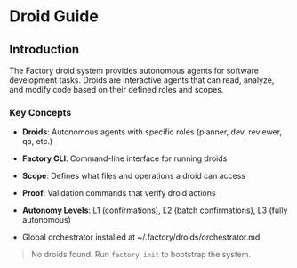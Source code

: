 # Droid Guide

## Introduction

The Factory droid system provides autonomous agents for software development tasks. Droids are interactive agents that can read, analyze, and modify code based on their defined roles and scopes.

### Key Concepts
- **Droids**: Autonomous agents with specific roles (planner, dev, reviewer, qa, etc.)
- **Factory CLI**: Command-line interface for running droids
- **Scope**: Defines what files and operations a droid can access
- **Proof**: Validation commands that verify droid actions
- **Autonomy Levels**: L1 (confirmations), L2 (batch confirmations), L3 (fully autonomous)

- Global orchestrator installed at ~/.factory/droids/orchestrator.md

> No droids found. Run `factory init` to bootstrap the system.

